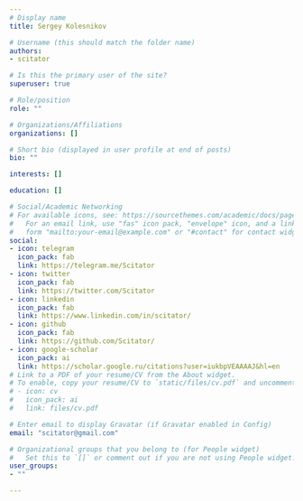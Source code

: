 ```yaml
---
# Display name
title: Sergey Kolesnikov

# Username (this should match the folder name)
authors:
- scitator

# Is this the primary user of the site?
superuser: true

# Role/position
role: ""

# Organizations/Affiliations
organizations: []

# Short bio (displayed in user profile at end of posts)
bio: ""

interests: []

education: []

# Social/Academic Networking
# For available icons, see: https://sourcethemes.com/academic/docs/page-builder/#icons
#   For an email link, use "fas" icon pack, "envelope" icon, and a link in the
#   form "mailto:your-email@example.com" or "#contact" for contact widget.
social:
- icon: telegram
  icon_pack: fab
  link: https://telegram.me/Scitator
- icon: twitter
  icon_pack: fab
  link: https://twitter.com/Scitator
- icon: linkedin
  icon_pack: fab
  link: https://www.linkedin.com/in/scitator/
- icon: github
  icon_pack: fab
  link: https://github.com/Scitator/
- icon: google-scholar
  icon_pack: ai
  link: https://scholar.google.ru/citations?user=iukbpVEAAAAJ&hl=en
# Link to a PDF of your resume/CV from the About widget.
# To enable, copy your resume/CV to `static/files/cv.pdf` and uncomment the lines below.
# - icon: cv
#   icon_pack: ai
#   link: files/cv.pdf

# Enter email to display Gravatar (if Gravatar enabled in Config)
email: "scitator@gmail.com"

# Organizational groups that you belong to (for People widget)
#   Set this to `[]` or comment out if you are not using People widget.
user_groups: 
- ""

---
```


